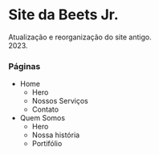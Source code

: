 # Site da Beets Jr.
Atualização e reorganização do site antigo. <br>
2023.

### Páginas
- Home
  - Hero
  - Nossos Serviços
  - Contato
- Quem Somos
  - Hero
  - Nossa história
  - Portifólio
